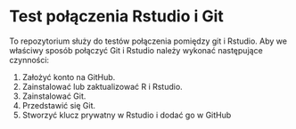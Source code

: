 # Test połączenia Rstudio i Git

To repozytorium służy do testów połączenia pomiędzy git i Rstudio. Aby we właściwy sposób połączyć Git i Rstudio należy wykonać następujące czynności:

1.  Założyć konto na GitHub.
2.  Zainstalować lub zaktualizować R i Rstudio.
3.  Zainstalować Git.
4.  Przedstawić się Git.
5.  Stworzyć klucz prywatny w Rstudio i dodać go w GitHub
